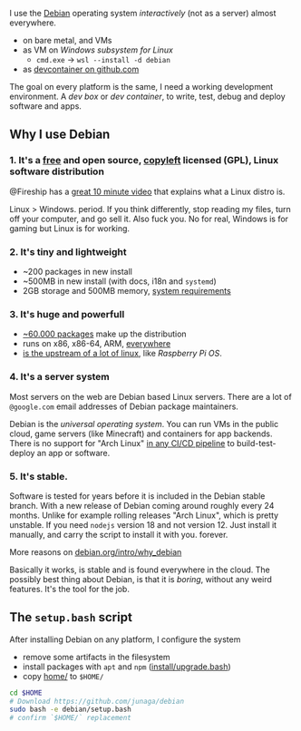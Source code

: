 I use the [Debian](https://debian.org/) operating system _interactively_ (not as a server) almost everywhere.

- on bare metal, and VMs
- as VM on _Windows subsystem for Linux_
  - `cmd.exe` -> `wsl --install -d debian`
- as [devcontainer on github.com](https://github.com/features/codespaces)

The goal on every platform is the same, I need a working development environment. A _dev box_ or _dev container_, to write, test, debug and deploy software and apps.

## Why I use Debian

### 1. It's a [free](https://www.debian.org/intro/free) and open source, [copyleft](https://en.wikipedia.org/wiki/Copyleft) licensed (GPL), Linux software distribution

@Fireship has a [great 10 minute video](https://www.youtube.com/watch?v=ShcR4Zfc6Dw) that explains what a Linux distro is.

Linux > Windows. period. If you think differently, stop reading my files, turn off your computer, and go sell it. Also fuck you. No for real, Windows is for gaming but Linux is for working.

### 2. It's tiny and lightweight

- ~200 packages in new install
- ~500MB in new install (with docs, i18n and `systemd`)
- 2GB storage and 500MB memory, [system requirements](https://www.debian.org/releases/stable/amd64/ch03s04.en.html)

### 3. It's huge and powerfull

- [~60.000 packages](https://packages.debian.org/stable/) make up the distribution
- runs on x86, x86-64, ARM, [everywhere](https://www.debian.org/ports/)
- [is the upstream of a lot of linux](https://upload.wikimedia.org/wikipedia/commons/b/b5/Linux_Distribution_Timeline_21_10_2021.svg), like _Raspberry Pi OS_.

### 4. It's a server system

Most servers on the web are Debian based Linux servers. There are a lot of `@google.com` email addresses of Debian package maintainers.

Debian is the _universal operating system_. You can run VMs in the public cloud, game servers (like Minecraft) and containers for app backends. There is no support for "Arch Linux" [in any CI/CD pipeline](https://github.com/ligurio/awesome-ci) to build-test-deploy an app or software.

### 5. It's stable.

Software is tested for years before it is included in the Debian stable branch. With a new release of Debian coming around roughly every 24 months. Unlike for example rolling releases "Arch Linux", which is pretty unstable. If you need `nodejs` version 18 and not version 12. Just install it manually, and carry the script to install it with you. forever.

More reasons on [debian.org/intro/why_debian](https://www.debian.org/intro/why_debian)

Basically it works, is stable and is found everywhere in the cloud. The possibly best thing about Debian, is that it is _boring_, without any weird features. It's the tool for the job.

## The `setup.bash` script

After installing Debian on any platform, I configure the system

- remove some artifacts in the filesystem
- install packages with `apt` and `npm` ([install/upgrade.bash](./install/upgrade.bash))
- copy [home/](./home/) to `$HOME/`

```sh
cd $HOME
# Download https://github.com/junaga/debian
sudo bash -e debian/setup.bash
# confirm `$HOME/` replacement
```
